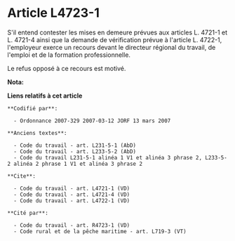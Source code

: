 # Article L4723-1

S'il entend contester les mises en demeure prévues aux articles L. 4721-1 et L. 4721-4 ainsi que la demande de vérification
prévue à l'article L. 4722-1, l'employeur exerce un recours devant le directeur régional du travail, de l'emploi et de la
formation professionnelle.

Le refus opposé à ce recours est motivé.

**Nota:**



**Liens relatifs à cet article**

	**Codifié par**:

	  - Ordonnance 2007-329 2007-03-12 JORF 13 mars 2007

	**Anciens textes**:

	  - Code du travail - art. L231-5-1 (AbD)
	  - Code du travail - art. L233-5-2 (AbD)
	  - Code du travail L231-5-1 alinéa 1 V1 et alinéa 3 phrase 2, L233-5-2 alinéa 2 phrase 1 V1 et alinéa 3 phrase 2

	**Cite**:

	  - Code du travail - art. L4721-1 (VD)
	  - Code du travail - art. L4721-4 (VD)
	  - Code du travail - art. L4722-1 (VD)

	**Cité par**:

	  - Code du travail - art. R4723-1 (VD)
	  - Code rural et de la pêche maritime - art. L719-3 (VT)
